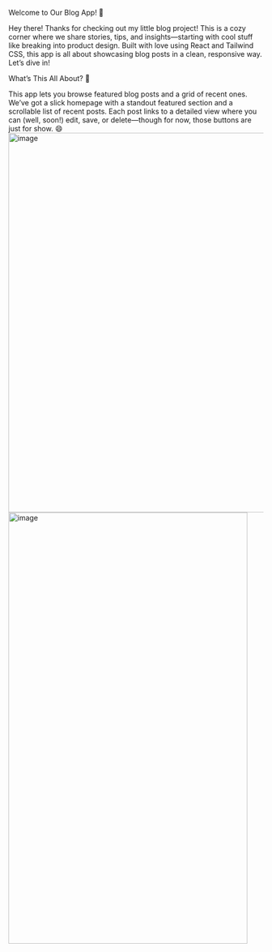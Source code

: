 Welcome to Our Blog App! 🎉

Hey there! Thanks for checking out my little blog project! This is a cozy corner where we share stories, tips, and insights—starting with cool stuff like breaking into product design. Built with love using React and Tailwind CSS, this app is all about showcasing blog posts in a clean, responsive way. Let’s dive in!

What’s This All About? 🤔

This app lets you browse featured blog posts and a grid of recent ones. We’ve got a slick homepage with a standout featured section and a scrollable list of recent posts. Each post links to a detailed view where you can (well, soon!) edit, save, or delete—though for now, those buttons are just for show. 😄
<img width="1890" height="749" alt="image" src="https://github.com/user-attachments/assets/70b30b24-c918-4eae-ad60-bdbceaba7386" />
<img width="472" height="851" alt="image" src="https://github.com/user-attachments/assets/83adcb35-e1b9-4b6e-94c6-01704c021ba5" />
